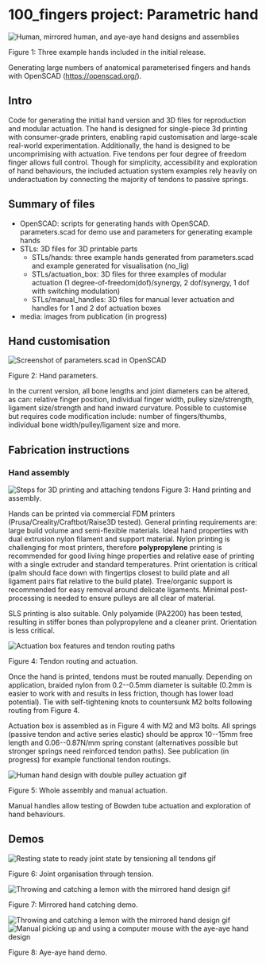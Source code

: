 # 100_fingers project: Parametric hand
![Human, mirrored human, and aye-aye hand designs and assemblies](/media/hands.png)

Figure 1: Three example hands included in the initial release.

Generating large numbers of anatomical parameterised fingers and hands with OpenSCAD (https://openscad.org/).

## Intro
Code for generating the initial hand version and 3D files for reproduction and modular actuation.
The hand is designed for single-piece 3d printing with consumer-grade printers, enabling rapid customisation and large-scale real-world experimentation.
Additionally, the hand is designed to be uncomprimising with actuation. Five tendons per four degree of freedom finger allows full control. Though for simplicity, accessibility and exploration of hand behaviours, the included actuation system examples rely heavily on underactuation by connecting the majority of tendons to passive springs.

## Summary of files
- OpenSCAD: scripts for generating hands with OpenSCAD. parameters.scad for demo use and parameters for generating example hands
- STLs: 3D files for 3D printable parts
  - STLs/hands: three example hands generated from parameters.scad and example generated for visualisation (no_lig)
  - STLs/actuation_box: 3D files for three examples of modular actuation (1 degree-of-freedom(dof)/synergy, 2 dof/synergy, 1 dof with switching modulation)
  - STLs/manual_handles: 3D files for manual lever actuation and handles for 1 and 2 dof actuation boxes
- media: images from publication (in progress)

## Hand customisation
![Screenshot of parameters.scad in OpenSCAD](/media/parameters.png)

Figure 2: Hand parameters.

In the current version, all bone lengths and joint diameters can be altered, as can: relative finger position, individual finger width, pulley size/strength, ligament size/strength and hand inward curvature. Possible to customise but requires code modification include: number of fingers/thumbs, individual bone width/pulley/ligament size and more.

## Fabrication instructions
### Hand assembly
![Steps for 3D printing and attaching tendons](/media/printing.png)
Figure 3: Hand printing and assembly.

Hands can be printed via commercial FDM printers (Prusa/Creality/Craftbot/Raise3D tested). General printing requirements are: large build volume and semi-flexible materials. Ideal hand properties with dual extrusion nylon filament and support material. Nylon printing is challenging for most printers, therefore **polypropylene** printing is recommended for good living hinge properties and relative ease of printing with a single extruder and standard temperatures. Print orientation is critical (palm should face down with fingertips closest to build plate and all ligament pairs flat relative to the build plate). Tree/organic support is recommended for easy removal around delicate ligaments. Minimal post-processing is needed to ensure pulleys are all clear of material.

SLS printing is also suitable. Only polyamide (PA2200) has been tested, resulting in stiffer bones than polypropylene and a cleaner print. Orientation is less critical.

![Actuation box features and tendon routing paths](/media/actuation.png)

Figure 4: Tendon routing and actuation.

Once the hand is printed, tendons must be routed manually. Depending on application, braided nylon from 0.2--0.5mm diameter is suitable (0.2mm is easier to work with and results in less friction, though has lower load potential). Tie with self-tightening knots to countersunk M2 bolts following routing from Figure 4.

Actuation box is assembled as in Figure 4 with M2 and M3 bolts. All springs (passive tendon and active series elastic) should be approx 10--15mm free length and 0.06--0.87N/mm spring constant (alternatives possible but stronger springs need reinforced tendon paths). See publication (in progress) for example functional tendon routings.

![Human hand design with double pulley actuation gif](/media/double_pulley_manual_handle.gif)

Figure 5: Whole assembly and manual actuation.

Manual handles allow testing of Bowden tube actuation and exploration of hand behaviours.

## Demos
![Resting state to ready joint state by tensioning all tendons gif](/media/hand_tension.gif)

Figure 6: Joint organisation through tension.

![Throwing and catching a lemon with the mirrored hand design gif](/media/2thumb_catching.gif)

Figure 7: Mirrored hand catching demo.

![Throwing and catching a lemon with the mirrored hand design gif](/media/aya_aye_demo.gif)
![Manual picking up and using a computer mouse with the aye-aye hand design](/media/aya_aye_demo.gif)

Figure 8: Aye-aye hand demo.
